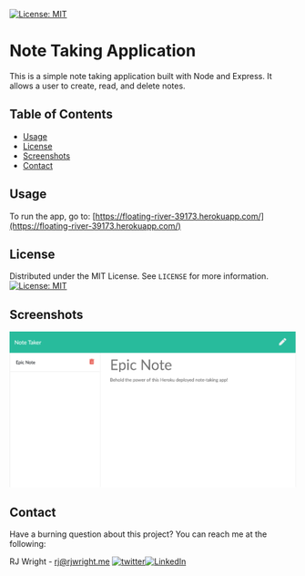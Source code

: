 [![License: MIT](https://img.shields.io/badge/License-MIT-green.svg?style=flat-square)](https://opensource.org/licenses/MIT)

# Note Taking Application

This is a simple note taking application built with Node and Express. It allows a user to create, read, and delete notes.

## Table of Contents

- [Usage](#usage)
- [License](#license)
- [Screenshots](#screenshots)
- [Contact](#contact)

## Usage

To run the app, go to:
[https://floating-river-39173.herokuapp.com/](https://floating-river-39173.herokuapp.com/)

## License

Distributed under the MIT License. See `LICENSE` for more information.
[![License: MIT](https://img.shields.io/badge/License-MIT-green.svg?style=flat-square)](https://opensource.org/licenses/MIT)

## Screenshots

![Screen Shot 01](./screenshots/image01.png)

## Contact

Have a burning question about this project? You can reach me at the following:

RJ Wright - rj@rjwright.me
[![twitter][twitter-shield]][twitter-url][![LinkedIn][linkedin-shield]][linkedin-url]

[linkedin-shield]: https://img.shields.io/badge/-LinkedIn-black.svg?style=flat-square&logo=linkedin&colorB=1178B3
[linkedin-url]: https://www.linkedin.com/in/rjwrightme/
[twitter-shield]: https://img.shields.io/badge/-Twitter-black.svg?style=flat-square&logo=twitter&logoColor=FFF&colorB=2AA3EF
[twitter-url]: https://twitter.com/rjwrightme
